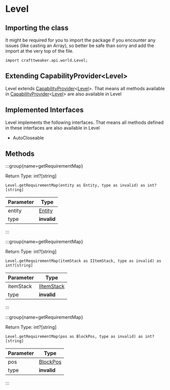 # Level

## Importing the class

It might be required for you to import the package if you encounter any issues (like casting an Array), so better be safe than sorry and add the import at the very top of the file.
```zenscript
import crafttweaker.api.world.Level;
```


## Extending CapabilityProvider&lt;Level&gt;

Level extends [CapabilityProvider](/forge/api/capability/CapabilityProvider)&lt;[Level](/mods/sixikutils/pmmo/server/world)&gt;. That means all methods available in [CapabilityProvider](/forge/api/capability/CapabilityProvider)&lt;[Level](/mods/sixikutils/pmmo/server/world)&gt; are also available in Level

## Implemented Interfaces
Level implements the following interfaces. That means all methods defined in these interfaces are also available in Level

- AutoCloseable

## Methods

:::group{name=getRequirementMap}

Return Type: int?[string]

```zenscript
Level.getRequirementMap(entity as Entity, type as invalid) as int?[string]
```

| Parameter |                 Type                 |
|-----------|--------------------------------------|
| entity    | [Entity](/vanilla/api/entity/Entity) |
| type      | **invalid**                          |


:::

:::group{name=getRequirementMap}

Return Type: int?[string]

```zenscript
Level.getRequirementMap(itemStack as IItemStack, type as invalid) as int?[string]
```

| Parameter |                    Type                    |
|-----------|--------------------------------------------|
| itemStack | [IItemStack](/vanilla/api/item/IItemStack) |
| type      | **invalid**                                |


:::

:::group{name=getRequirementMap}

Return Type: int?[string]

```zenscript
Level.getRequirementMap(pos as BlockPos, type as invalid) as int?[string]
```

| Parameter |                    Type                     |
|-----------|---------------------------------------------|
| pos       | [BlockPos](/vanilla/api/util/math/BlockPos) |
| type      | **invalid**                                 |


:::


